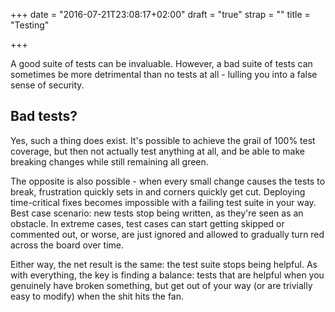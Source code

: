 +++
date = "2016-07-21T23:08:17+02:00"
draft = "true"
strap = ""
title = "Testing"

+++

A good suite of tests can be invaluable. However, a bad suite of tests can sometimes be more detrimental than no tests at all - lulling you into a false sense of security.

## Bad tests?

Yes, such a thing does exist. It's possible to achieve the grail of 100% test coverage, but then not actually test anything at all, and be able to make breaking changes while still remaining all green.

The opposite is also possible - when every small change causes the tests to break, frustration quickly sets in and corners quickly get cut. Deploying time-critical fixes becomes impossible with a failing test suite in your way. Best case scenario: new tests stop being written, as they're seen as an obstacle. In extreme cases, test cases can start getting skipped or commented out, or worse, are just ignored and allowed to gradually turn red across the board over time.

Either way, the net result is the same: the test suite stops being helpful. As with everything, the key is finding a balance: tests that are helpful when you genuinely have broken something, but get out of your way (or are trivially easy to modify) when the shit hits the fan.
